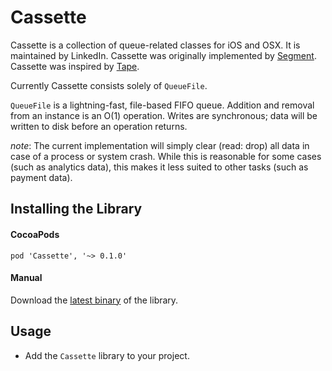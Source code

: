 # Cassette 

Cassette is a collection of queue-related classes for iOS and OSX. It is maintained by LinkedIn. Cassette was originally implemented by [Segment](https://segment.com). Cassette was inspired by [Tape](https://github.com/square/tape).

Currently Cassette consists solely of `QueueFile`.

`QueueFile` is a lightning-fast, file-based FIFO queue. Addition and removal from an instance is an O(1) operation. Writes are synchronous; data will be written to disk before an operation returns.

*note*: The current implementation will simply clear (read: drop) all data in case of a process or system crash. While this is reasonable for some cases (such as analytics data), this makes it less suited to other tasks (such as  payment data).

## Installing the Library

#### CocoaPods
`pod 'Cassette', '~> 0.1.0'`

#### Manual
Download the [latest binary](https://github.com/linkedin/cassette/releases) of the library.

## Usage
* Add the `Cassette` library to your project.

